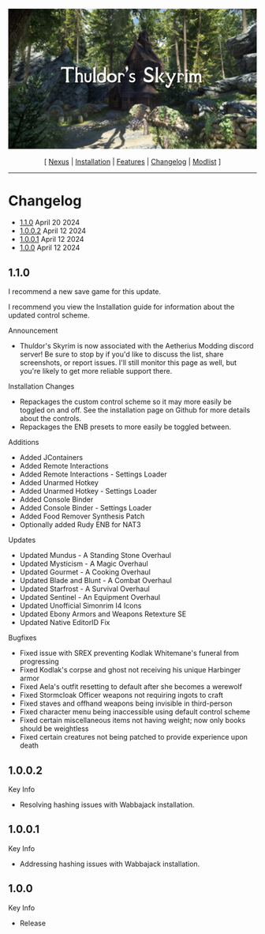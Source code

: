 ![](https://raw.githubusercontent.com/JWoolley00/Thuldors-Skyrim/main/thuldor's%20skyrim.jpg)

<p align="center">
  [ <a href="https://www.nexusmods.com/skyrimspecialedition/mods/116515">Nexus</a> |
    <a href="https://github.com/JWoolley00/Thuldors-Skyrim/blob/main/README.md">Installation</a> |
    <a href="https://github.com/JWoolley00/Thuldors-Skyrim/blob/main/FEATURES.md">Features</a> | 
    <a href="https://github.com/JWoolley00/Thuldors-Skyrim/blob/main/CHANGELOG.md">Changelog</a> | 
    <a href="https://loadorderlibrary.com/lists/thuldors-skyrim">Modlist</a> ]
</p>

---

# Changelog

- [1.1.0](#110) April 20 2024
- [1.0.0.2](#1002) April 12 2024
- [1.0.0.1](#1001) April 12 2024
- [1.0.0](#100) April 12 2024

## 1.1.0

I recommend a new save game for this update.

I recommend you view the Installation guide for information about the updated control scheme.

Announcement

- Thuldor's Skyrim is now associated with the Aetherius Modding discord server! Be sure to stop by if you'd like to discuss the list, share screenshots, or report issues. I'll still monitor this page as well, but you're likely to get more reliable support there.

Installation Changes

- Repackages the custom control scheme so it may more easily be toggled on and off. See the installation page on Github for more details about the controls.
- Repackages the ENB presets to more easily be toggled between.

Additions

- Added JContainers
- Added Remote Interactions
- Added Remote Interactions - Settings Loader
- Added Unarmed Hotkey
- Added Unarmed Hotkey - Settings Loader
- Added Console Binder
- Added Console Binder - Settings Loader
- Added Food Remover Synthesis Patch
- Optionally added Rudy ENB for NAT3

Updates

- Updated Mundus - A Standing Stone Overhaul
- Updated Mysticism - A Magic Overhaul
- Updated Gourmet - A Cooking Overhaul
- Updated Blade and Blunt - A Combat Overhaul
- Updated Starfrost - A Survival Overhaul
- Updated Sentinel - An Equipment Overhaul
- Updated Unofficial Simonrim I4 Icons
- Updated Ebony Armors and Weapons Retexture SE
- Updated Native EditorID Fix

Bugfixes

- Fixed issue with SREX preventing Kodlak Whitemane's funeral from progressing
- Fixed Kodlak's corpse and ghost not receiving his unique Harbinger armor
- Fixed Aela's outfit resetting to default after she becomes a werewolf
- Fixed Stormcloak Officer weapons not requiring ingots to craft
- Fixed staves and offhand weapons being invisible in third-person
- Fixed character menu being inaccessible using default control scheme
- Fixed certain miscellaneous items not having weight; now only books should be weightless
- Fixed certain creatures not being patched to provide experience upon death

## 1.0.0.2

Key Info

- Resolving hashing issues with Wabbajack installation.

## 1.0.0.1

Key Info

- Addressing hashing issues with Wabbajack installation.

## 1.0.0

Key Info

 - Release
